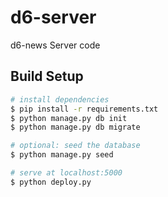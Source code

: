 # d6-server
d6-news Server code

## Build Setup

```bash
# install dependencies
$ pip install -r requirements.txt
$ python manage.py db init
$ python manage.py db migrate

# optional: seed the database
$ python manage.py seed

# serve at localhost:5000
$ python deploy.py

```